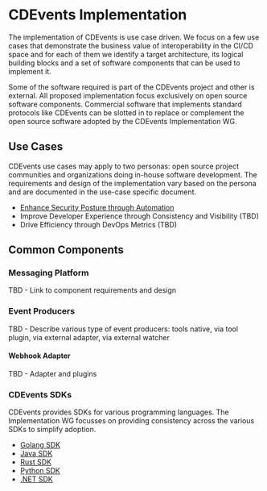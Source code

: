 # CDEvents Implementation

The implementation of CDEvents is use case driven. We focus on a few use cases that demonstrate the business value of interoperability in the CI/CD space and for each of them we identify a target architecture, its logical building blocks and a set of software components that can be used to implement it.

Some of the software required is part of the CDEvents project and other is external. All proposed implementation focus exclusively on open source software components. Commercial software that implements standard protocols like CDEvents can be slotted in to replace or complement the open source software adopted by the CDEvents Implementation WG.

## Use Cases

CDEvents use cases may apply to two personas: open source project communities and organizations doing in-house software development.
The requirements and design of the implementation vary based on the persona and are documented in the use-case specific document.

- [Enhance Security Posture through Automation](./security_automation.md)
- Improve Developer Experience through Consistency and Visibility (TBD)
- Drive Efficiency through DevOps Metrics (TBD)

## Common Components

### Messaging Platform

TBD - Link to component requirements and design

### Event Producers

TBD - Describe various type of event producers: tools native, via tool plugin, via external adapter, via external watcher

#### Webhook Adapter

TBD - Adapter and plugins

### CDEvents SDKs

CDEvents provides SDKs for various programming languages.
The Implementation WG focusses on providing consistency across the various SDKs to simplify adoption.

* [Golang SDK][sdk-go]
* [Java SDK][sdk-java]
* [Rust SDK][sdk-rust]
* [Python SDK][sdk-python]
* [.NET SDK][sdk-dotnet]


<!-- External Links -->

[sdk-go]: https://github.com/cdevents/sdk-go
[sdk-java]: https://github.com/cdevents/sdk-java
[sdk-rust]: https://github.com/cdevents/sdk-rust
[sdk-python]: https://github.com/cdevents/sdk-python
[sdk-dotnet]: https://github.com/cdevents/sdk-dotnet